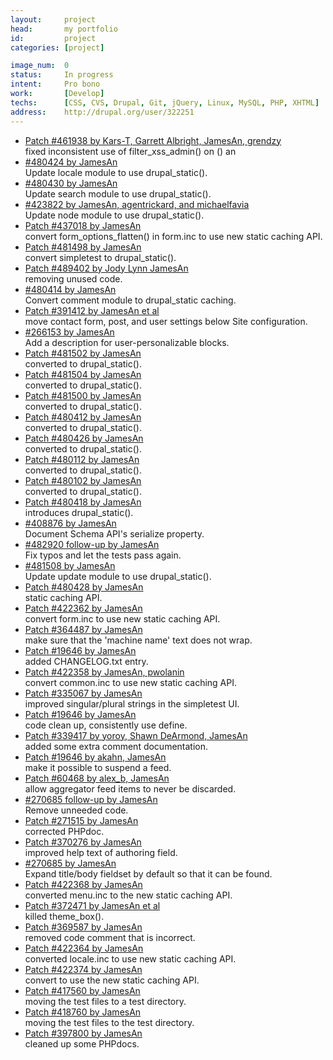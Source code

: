 ```yaml
---
layout:     project
head:       my portfolio
id:         project
categories: [project]

image_num:  0
status:     In progress
intent:     Pro bono
work:       [Develop]
techs:      [CSS, CVS, Drupal, Git, jQuery, Linux, MySQL, PHP, XHTML]
address:    http://drupal.org/user/322251
---
```

<ul>
  <li><a href="http://drupal.org/commitlog/commit/2/e5e3d279e299b00890e86f8fa2f4b48ca1ce9948" rel="nofollow external">Patch #461938 by Kars-T, Garrett Albright, JamesAn, grendzy</a><br/> fixed inconsistent use of filter_xss_admin() on () an</li>
  <li><a href="http://drupal.org/commitlog/commit/2/6b4aa3080f37c589b7d7cb30fecae450f1ac3abc" rel="nofollow external">#480424 by JamesAn</a><br/> Update locale module to use drupal_static().</li>
  <li><a href="http://drupal.org/commitlog/commit/2/2aed502f93be8ce40a90f31759a8619389d96959" rel="nofollow external">#480430 by JamesAn</a><br/> Update search module to use drupal_static().</li>
  <li><a href="http://drupal.org/commitlog/commit/2/311a25cae3a7ce411138466c474bf24b0e758210" rel="nofollow external">#423822 by JamesAn, agentrickard, and michaelfavia</a><br/> Update node module to use drupal_static().</li>
  <li><a href="http://drupal.org/commitlog/commit/2/1b521566bb9777c177e1d89eb6091d946ff300f0" rel="nofollow external">Patch #437018 by JamesAn</a><br/> convert form_options_flatten() in form.inc to use new static caching API.</li>
  <li><a href="http://drupal.org/commitlog/commit/2/e8b82e0ba44faf30b71a3b19477497a24ddc466c" rel="nofollow external">Patch #481498 by JamesAn</a><br/> convert simpletest to drupal_static().</li>
  <li><a href="http://drupal.org/commitlog/commit/2/e66f235ac4a84a92d0430587c284954f18705bab" rel="nofollow external">Patch #489402 by Jody Lynn JamesAn</a><br/> removing unused code.</li>
  <li><a href="http://drupal.org/commitlog/commit/2/097ea891f1276389ff458b5842d44b8c5db9b41a" rel="nofollow external">#480414 by JamesAn</a><br/> Convert comment module to drupal_static caching.</li>
  <li><a href="http://drupal.org/commitlog/commit/2/daedf71b7c1683a21df35e2f9d8660e89deeea62" rel="nofollow external">Patch #391412 by JamesAn et al</a><br/> move contact form, post, and user settings below Site configuration.</li>
  <li><a href="http://drupal.org/commitlog/commit/2/ece9032afd035bbe4ca55b6fd671df03b96b4e35" rel="nofollow external">#266153 by JamesAn</a><br/> Add a description for user-personalizable blocks.</li>
  <li><a href="http://drupal.org/commitlog/commit/2/1931f3b9d4e8f281dfa240373059f8c1f35e7c4f" rel="nofollow external">Patch #481502 by JamesAn</a><br/> converted to drupal_static().</li>
  <li><a href="http://drupal.org/commitlog/commit/2/fd96af92411341f9d672f9ba69c0a94c4b597fe8" rel="nofollow external">Patch #481504 by JamesAn</a><br/> converted to drupal_static().</li>
  <li><a href="http://drupal.org/commitlog/commit/2/43b21cffddeaf50b5690888c66fd2eb179d3d8d1" rel="nofollow external">Patch #481500 by JamesAn</a><br/> converted to drupal_static().</li>
  <li><a href="http://drupal.org/commitlog/commit/2/8322883918d3f4351cf05596bef0c3ec587968a9" rel="nofollow external">Patch #480412 by JamesAn</a><br/> converted to drupal_static().</li>
  <li><a href="http://drupal.org/commitlog/commit/2/eb0839b984cec146a3580cc40e00a58650e460d1" rel="nofollow external">Patch #480426 by JamesAn</a><br/> converted to drupal_static().</li>
  <li><a href="http://drupal.org/commitlog/commit/2/2af96209f174ad35f1568b2f7f9b8947e632a5a4" rel="nofollow external">Patch #480112 by JamesAn</a><br/> converted to drupal_static().</li>
  <li><a href="http://drupal.org/commitlog/commit/2/c5f4624fe72f2588be8e360fe7957fd47fc4795e" rel="nofollow external">Patch #480102 by JamesAn</a><br/> converted to drupal_static().</li>
  <li><a href="http://drupal.org/commitlog/commit/2/709bb0a19a6a55dd409f7a5ffde2afab767599a2" rel="nofollow external">Patch #480418 by JamesAn</a><br/> introduces drupal_static().</li>
  <li><a href="http://drupal.org/commitlog/commit/2/469471fddeb365d73fc932ab660c72a8be6c901b" rel="nofollow external">#408876 by JamesAn</a><br/> Document Schema API's serialize property.</li>
  <li><a href="http://drupal.org/commitlog/commit/2/d907375fc1b57cd7511cba85fdaa4c9a81a532bd" rel="nofollow external">#482920 follow-up by JamesAn</a><br/> Fix typos and let the tests pass again.</li>
  <li><a href="http://drupal.org/commitlog/commit/2/3780e8a6c208a668462fc44d7f32b8385611d8bf" rel="nofollow external">#481508 by JamesAn</a><br/> Update update module to use drupal_static().</li>
  <li><a href="http://drupal.org/commitlog/commit/2/19a6c84f7c25b2eb5a539b083999c2365b23f230" rel="nofollow external">Patch #480428 by JamesAn</a><br/> static caching API.</li>
  <li><a href="http://drupal.org/commitlog/commit/2/4f2e13f50376a9032f8157563aeb6eede34433eb" rel="nofollow external">Patch #422362 by JamesAn</a><br/> convert form.inc to use new static caching API.</li>
  <li><a href="http://drupal.org/commitlog/commit/2/b8f18b39c29b5297d76037ba8ac69941baaaab86" rel="nofollow external">Patch #364487 by JamesAn</a><br/> make sure that the 'machine name' text does not wrap.</li>
  <li><a href="http://drupal.org/commitlog/commit/2/ec78fef144b70854d2a9b770c135960cd9ad8517" rel="nofollow external">Patch #19646 by JamesAn</a><br/> added CHANGELOG.txt entry.</li>
  <li><a href="http://drupal.org/commitlog/commit/2/3876e6acc6661926d756031d335ea634f2c19c0a" rel="nofollow external">Patch #422358 by JamesAn, pwolanin</a><br/> convert common.inc to use new static caching API.</li>
  <li><a href="http://drupal.org/commitlog/commit/2/23309d1022b4a401a4d8992ba0c10ba5d9b722ef" rel="nofollow external">Patch #335067 by JamesAn</a><br/> improved singular/plural strings in the simpletest UI.</li>
  <li><a href="http://drupal.org/commitlog/commit/2/6e93e567e4f3dd1e1e4c34162f8fd13c3b8b2632" rel="nofollow external">Patch #19646 by JamesAn</a><br/> code clean up, consistently use define.</li>
  <li><a href="http://drupal.org/commitlog/commit/2/119141276c54bccd18becf8c3dd673e93eb22ddd" rel="nofollow external">Patch #339417 by yoroy, Shawn DeArmond, JamesAn</a><br/> added some extra comment documentation.</li>
  <li><a href="http://drupal.org/commitlog/commit/2/556f62f81a35dbef8b648fde1c23a71a3487a7b6" rel="nofollow external">Patch #19646 by akahn, JamesAn</a><br/> make it possible to suspend a feed.</li>
  <li><a href="http://drupal.org/commitlog/commit/2/e8c674647ecd15720b62c86ef8bd11d05df5ce9f" rel="nofollow external">Patch #60468 by alex_b, JamesAn</a><br/> allow aggregator feed items to never be discarded.</li>
  <li><a href="http://drupal.org/commitlog/commit/2/8550540b511967961c095fc085c8cc8062c424f3" rel="nofollow external">#270685 follow-up by JamesAn</a><br/> Remove unneeded code.</li>
  <li><a href="http://drupal.org/commitlog/commit/2/11067d384d4120ff515b5f0066cd93923cdd6107" rel="nofollow external">Patch #271515 by JamesAn</a><br/> corrected PHPdoc.</li>
  <li><a href="http://drupal.org/commitlog/commit/2/160e652819ae49e9e72f460b3cc0090b0a0d9c76" rel="nofollow external">Patch #370276 by JamesAn</a><br/> improved help text of authoring field.</li>
  <li><a href="http://drupal.org/commitlog/commit/2/7138a5d5d005232f91ae629b4d5baec64d0697fa" rel="nofollow external">#270685 by JamesAn</a><br/> Expand title/body fieldset by default so that it can be found.</li>
  <li><a href="http://drupal.org/commitlog/commit/2/b90912c8851bbb5d7c740694be54d801a08ec3b0" rel="nofollow external">Patch #422368 by JamesAn</a><br/> converted menu.inc to the new static caching API.</li>
  <li><a href="http://drupal.org/commitlog/commit/2/e81096f5bc509b650aba39ce1868efa066aa8152" rel="nofollow external">Patch #372471 by JamesAn et al</a><br/> killed theme_box().</li>
  <li><a href="http://drupal.org/commitlog/commit/2/1de1293df0077fb2e17248e826607ab0004e9851" rel="nofollow external">Patch #369587 by JamesAn</a><br/> removed code comment that is incorrect.</li>
  <li><a href="http://drupal.org/commitlog/commit/2/2704385be8ddaf98a209695551a73ff05dbcee91" rel="nofollow external">Patch #422364 by JamesAn</a><br/> converted locale.inc to use new static caching API.</li>
  <li><a href="http://drupal.org/commitlog/commit/2/ce4df7b66b9b7475b28eaaf3ca92f043f511cf3e" rel="nofollow external">Patch #422374 by JamesAn</a><br/> convert to use the new static caching API.</li>
  <li><a href="http://drupal.org/commitlog/commit/2/238c2a61e6337c6cca094a06ee90667c2ada5988" rel="nofollow external">Patch #417560 by JamesAn</a><br/> moving the test files to a test directory.</li>
  <li><a href="http://drupal.org/commitlog/commit/2/f3c784ae4090883d12d768c50ff7445610f917db" rel="nofollow external">Patch #418760 by JamesAn</a><br/> moving the test files to the test directory.</li>
  <li><a href="http://drupal.org/commitlog/commit/2/c403b16006428696815d3fc8fc9640c976d80e13" rel="nofollow external">Patch #397800 by JamesAn</a><br/> cleaned up some PHPdocs.</li>
</ul>
